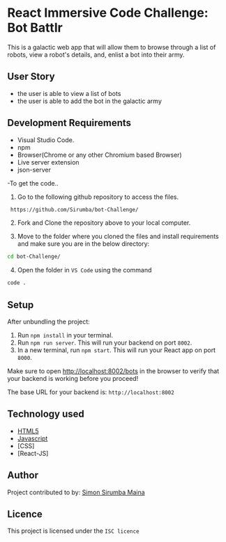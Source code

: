 # React Immersive Code Challenge: Bot Battlr

This is a galactic web app that will allow them to browse through a list of robots, view a robot's details, and, enlist a bot into their army.

## User Story
- the user is able to view a list of bots
- the user is able to add the bot in the galactic army

## Development Requirements

- Visual Studio Code.
- npm 
- Browser(Chrome or any other Chromium based Browser)
- Live server  extension
- json-server

-To get the code..

1. Go to the following github repository to access the files.
```bash
 https://github.com/Sirumba/bot-Challenge/
```

2. Fork and Clone the repository above to your local computer.


3. Move to the folder where you cloned the files and install requirements and make sure you are in the below directory:

```bash
cd bot-Challenge/
```
4. Open the folder in `VS Code` using the command 
```bash
code .
```


## Setup

After unbundling the project:

1. Run `npm install` in your terminal.
2. Run `npm run server`. This will run your backend on port `8002`.
3. In a new terminal, run `npm start`. This will run your React app on port `8000`.

Make sure to open [http://localhost:8002/bots](http://localhost:8002/bots) in
the browser to verify that your backend is working before you proceed!

The base URL for your backend is: `http://localhost:8002`


## Technology used

- [HTML5](https://www.python.org/)
- [Javascript](https://heroku.com)
- [CSS]
- [React-JS]


## Author
Project contributed to by:
 [Simon Sirumba Maina](https://github.com/sirumba/)

## Licence
This project is licensed under the `ISC licence`
